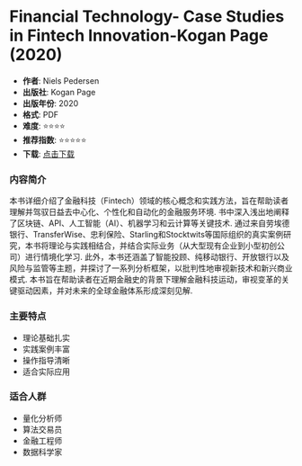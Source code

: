 # Financial Technology- Case Studies in Fintech Innovation-Kogan Page (2020)

- **作者**: Niels Pedersen
- **出版社**: Kogan Page
- **出版年份**: 2020
- **格式**: PDF
- **难度**: ⭐⭐⭐⭐
- **推荐指数**: ⭐⭐⭐⭐⭐
- **下载**: [点击下载](https://asset.quant-wiki.com/pdf/Financial%20Technology_%20Case%20Studies%20in%20Fintech%20Innovation-Kogan%20Page%20%282020%29.pdf)

### 内容简介

本书详细介绍了金融科技（Fintech）领域的核心概念和实践方法，旨在帮助读者理解并驾驭日益去中心化、个性化和自动化的金融服务环境. 书中深入浅出地阐释了区块链、API、人工智能（AI）、机器学习和云计算等关键技术. 通过来自劳埃德银行、TransferWise、忠利保险、Starling和Stocktwits等国际组织的真实案例研究，本书将理论与实践相结合，并结合实际业务（从大型现有企业到小型初创公司）进行情境化学习. 此外，本书还涵盖了智能投顾、纯移动银行、开放银行以及风险与监管等主题，并探讨了一系列分析框架，以批判性地审视新技术和新兴商业模式. 本书旨在帮助读者在近期金融史的背景下理解金融科技运动，审视变革的关键驱动因素，并对未来的全球金融体系形成深刻见解.

### 主要特点

- 理论基础扎实
- 实践案例丰富
- 操作指导清晰
- 适合实际应用

### 适合人群

- 量化分析师
- 算法交易员
- 金融工程师
- 数据科学家